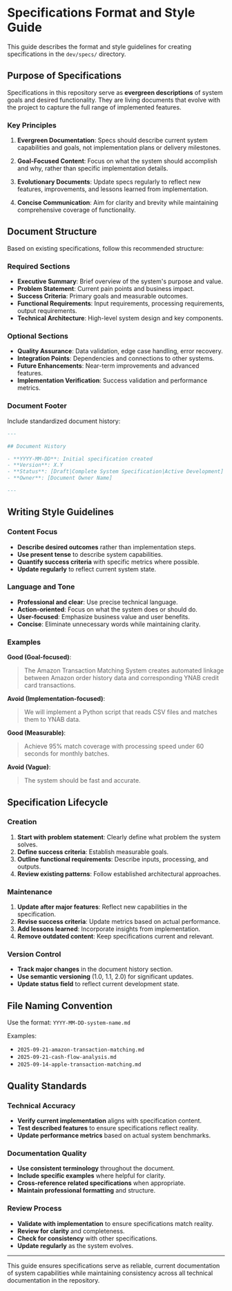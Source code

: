 # Specifications Format and Style Guide

This guide describes the format and style guidelines for creating specifications in the `dev/specs/` directory.

## Purpose of Specifications

Specifications in this repository serve as **evergreen descriptions** of system goals and desired functionality.
They are living documents that evolve with the project to capture the full range of implemented features.

### Key Principles

1. **Evergreen Documentation**: Specs should describe current system capabilities and goals,
  not implementation plans or delivery milestones.

2. **Goal-Focused Content**: Focus on what the system should accomplish and why, rather than
  specific implementation details.

3. **Evolutionary Documents**: Update specs regularly to reflect new features, improvements,
  and lessons learned from implementation.

4. **Concise Communication**: Aim for clarity and brevity while maintaining comprehensive
  coverage of functionality.

## Document Structure

Based on existing specifications, follow this recommended structure:

### Required Sections

- **Executive Summary**: Brief overview of the system's purpose and value.
- **Problem Statement**: Current pain points and business impact.
- **Success Criteria**: Primary goals and measurable outcomes.
- **Functional Requirements**: Input requirements, processing requirements, output requirements.
- **Technical Architecture**: High-level system design and key components.

### Optional Sections

- **Quality Assurance**: Data validation, edge case handling, error recovery.
- **Integration Points**: Dependencies and connections to other systems.
- **Future Enhancements**: Near-term improvements and advanced features.
- **Implementation Verification**: Success validation and performance metrics.

### Document Footer

Include standardized document history:

```markdown
---

## Document History

- **YYYY-MM-DD**: Initial specification created
- **Version**: X.Y
- **Status**: [Draft|Complete System Specification|Active Development]
- **Owner**: [Document Owner Name]

---
```

## Writing Style Guidelines

### Content Focus

- **Describe desired outcomes** rather than implementation steps.
- **Use present tense** to describe system capabilities.
- **Quantify success criteria** with specific metrics where possible.
- **Update regularly** to reflect current system state.

### Language and Tone

- **Professional and clear**: Use precise technical language.
- **Action-oriented**: Focus on what the system does or should do.
- **User-focused**: Emphasize business value and user benefits.
- **Concise**: Eliminate unnecessary words while maintaining clarity.

### Examples

**Good (Goal-focused)**:
> The Amazon Transaction Matching System creates automated linkage between Amazon order history data and corresponding YNAB credit card transactions.

**Avoid (Implementation-focused)**:
> We will implement a Python script that reads CSV files and matches them to YNAB data.

**Good (Measurable)**:
> Achieve 95% match coverage with processing speed under 60 seconds for monthly batches.

**Avoid (Vague)**:
> The system should be fast and accurate.

## Specification Lifecycle

### Creation

1. **Start with problem statement**: Clearly define what problem the system solves.
2. **Define success criteria**: Establish measurable goals.
3. **Outline functional requirements**: Describe inputs, processing, and outputs.
4. **Review existing patterns**: Follow established architectural approaches.

### Maintenance

1. **Update after major features**: Reflect new capabilities in the specification.
2. **Revise success criteria**: Update metrics based on actual performance.
3. **Add lessons learned**: Incorporate insights from implementation.
4. **Remove outdated content**: Keep specifications current and relevant.

### Version Control

- **Track major changes** in the document history section.
- **Use semantic versioning** (1.0, 1.1, 2.0) for significant updates.
- **Update status field** to reflect current development state.

## File Naming Convention

Use the format: `YYYY-MM-DD-system-name.md`

Examples:
- `2025-09-21-amazon-transaction-matching.md`
- `2025-09-21-cash-flow-analysis.md`
- `2025-09-14-apple-transaction-matching.md`

## Quality Standards

### Technical Accuracy

- **Verify current implementation** aligns with specification content.
- **Test described features** to ensure specifications reflect reality.
- **Update performance metrics** based on actual system benchmarks.

### Documentation Quality

- **Use consistent terminology** throughout the document.
- **Include specific examples** where helpful for clarity.
- **Cross-reference related specifications** when appropriate.
- **Maintain professional formatting** and structure.

### Review Process

- **Validate with implementation** to ensure specifications match reality.
- **Review for clarity** and completeness.
- **Check for consistency** with other specifications.
- **Update regularly** as the system evolves.

---

This guide ensures specifications serve as reliable, current documentation of system capabilities while maintaining consistency across all technical documentation in the repository.
